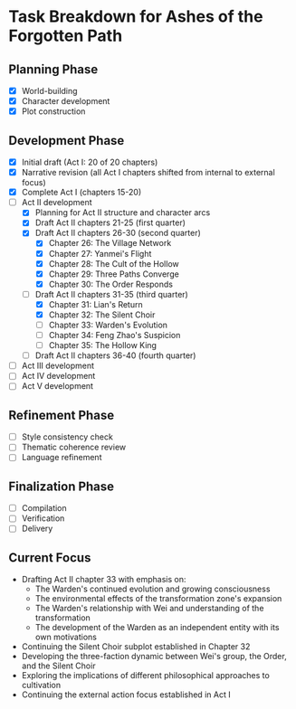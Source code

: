 # Task Breakdown for Ashes of the Forgotten Path

## Planning Phase
- [x] World-building
- [x] Character development
- [x] Plot construction

## Development Phase
- [x] Initial draft (Act I: 20 of 20 chapters)
- [x] Narrative revision (all Act I chapters shifted from internal to external focus)
- [x] Complete Act I (chapters 15-20)
- [ ] Act II development
  - [x] Planning for Act II structure and character arcs
  - [x] Draft Act II chapters 21-25 (first quarter)
  - [x] Draft Act II chapters 26-30 (second quarter)
    - [x] Chapter 26: The Village Network
    - [x] Chapter 27: Yanmei's Flight
    - [x] Chapter 28: The Cult of the Hollow
    - [x] Chapter 29: Three Paths Converge
    - [x] Chapter 30: The Order Responds
  - [ ] Draft Act II chapters 31-35 (third quarter)
    - [x] Chapter 31: Lian's Return
    - [x] Chapter 32: The Silent Choir
    - [ ] Chapter 33: Warden's Evolution
    - [ ] Chapter 34: Feng Zhao's Suspicion
    - [ ] Chapter 35: The Hollow King
  - [ ] Draft Act II chapters 36-40 (fourth quarter)
- [ ] Act III development
- [ ] Act IV development
- [ ] Act V development

## Refinement Phase
- [ ] Style consistency check
- [ ] Thematic coherence review
- [ ] Language refinement

## Finalization Phase
- [ ] Compilation
- [ ] Verification
- [ ] Delivery

## Current Focus
- Drafting Act II chapter 33 with emphasis on:
  - The Warden's continued evolution and growing consciousness
  - The environmental effects of the transformation zone's expansion
  - The Warden's relationship with Wei and understanding of the transformation
  - The development of the Warden as an independent entity with its own motivations
- Continuing the Silent Choir subplot established in Chapter 32
- Developing the three-faction dynamic between Wei's group, the Order, and the Silent Choir
- Exploring the implications of different philosophical approaches to cultivation
- Continuing the external action focus established in Act I

